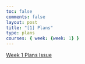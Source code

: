 ```yaml
---
toc: false
comments: false
layout: post
title: "[1] Plans"
type: plans
courses: { week: {week: 1} }
---
```


[Week 1 Plans Issue](https://github.com/XavierTho/xavier/issues/2)